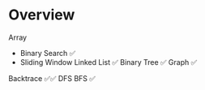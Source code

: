 # Overview

Array
- Binary Search ✅
- Sliding Window
Linked List ✅
Binary Tree ✅
Graph ✅

Backtrace ✅✅
DFS
BFS ✅



